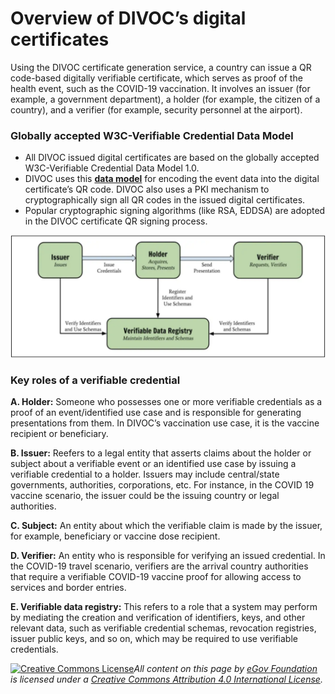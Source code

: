 # Overview of DIVOC’s digital certificates

Using the DIVOC certificate generation service, a country can issue a QR code-based digitally verifiable certificate, which serves as proof of the health event, such as the COVID-19 vaccination. It involves an issuer (for example, a government department), a holder (for example, the citizen of a country), and a verifier (for example, security personnel at the airport).

### Globally accepted W3C-Verifiable Credential Data Model

* All DIVOC issued digital certificates are based on the globally accepted W3C-Verifiable Credential Data Model 1.0.&#x20;
* DIVOC uses this [**data model**](https://www.w3.org/TR/vc-data-model/) for encoding the event data into the digital certificate’s QR code. DIVOC also uses a PKI mechanism to cryptographically sign all QR codes in the issued digital certificates.&#x20;
* Popular cryptographic signing algorithms (like RSA, EDDSA) are adopted in the DIVOC certificate QR signing process.

![Credit: Figure taken from W3C Verifiable Credentials Data Model v1.1](<../../../.gitbook/assets/Screenshot 2022-01-27 at 9.50.34 AM.png>)

### Key roles of a verifiable credential

**A. Holder:** Someone who possesses one or more verifiable credentials as a proof of an event/identified use case and is responsible for generating presentations from them. In DIVOC’s vaccination use case, it is the vaccine recipient or beneficiary.

**B. Issuer:** Reefers to a legal entity that asserts claims about the holder or subject about a verifiable event or an identified use case by issuing a verifiable credential to a holder. Issuers may include central/state governments, authorities, corporations, etc. For instance, in the COVID 19 vaccine scenario, the issuer could be the issuing country or legal authorities.&#x20;

**C. Subject:** An entity about which the verifiable claim is made by the issuer, for example, beneficiary or vaccine dose recipient.&#x20;

**D. Verifier:** An entity who is responsible for verifying an issued credential. In the COVID-19 travel scenario, verifiers are the arrival country authorities that require a verifiable COVID-19 vaccine proof for allowing access to services and border entries.&#x20;

**E. Verifiable data registry:** This refers to a role that a system may perform by mediating the creation and verification of identifiers, keys, and other relevant data, such as verifiable credential schemas, revocation registries, issuer public keys, and so on, which may be required to use verifiable credentials.



[![Creative Commons License](https://i.creativecommons.org/l/by/4.0/80x15.png)](http://creativecommons.org/licenses/by/4.0/)_All content on this page by_ [_eGov Foundation_](https://egov.org.in/) _is licensed under a_ [_Creative Commons Attribution 4.0 International License_](http://creativecommons.org/licenses/by/4.0/)_._
